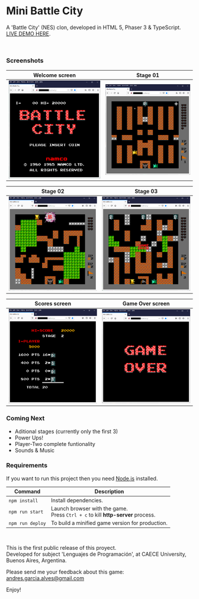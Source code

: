 # Mini Battle City

A 'Battle City' (NES) clon, developed in HTML 5, Phaser 3 & TypeScript.  
[LIVE DEMO HERE](https://andres-garcia-alves.github.io/mini-battle-city/).

&nbsp;

### Screenshots

| Welcome screen   | Stage 01         |
|------------------|------------------|
| ![](assets/images/screenshots/screenshot-welcome.png) | ![](assets/images/screenshots/screenshot-stage-01.png) |

| Stage 02         |  Stage 03        |
|------------------|------------------|
| ![](assets/images/screenshots/screenshot-stage-02.png) | ![](assets/images/screenshots/screenshot-stage-03.png) |

| Scores screen    | Game Over screen |
|------------------|------------------|
| ![](assets/images/screenshots/screenshot-scores.png) | ![](assets/images/screenshots/screenshot-game-over.png) |

### Coming Next

- Aditional stages (currently only the first 3)
- Power Ups!
- Player-Two complete funtionality
- Sounds & Music

### Requirements

If you want to run this project then you need [Node.js](https://nodejs.org) installed.

| Command | Description |
|---------|-------------|
| `npm install` | Install dependencies. |
| `npm run start` | Launch browser with the game. <br> Press `Ctrl + c` to kill **http-server** process. |
| `npm run deploy` | To build a minified game version for production. |

&nbsp;

This is the first public release of this proyect.  
Developed for subject 'Lenguajes de Programación', at CAECE University, Buenos Aires, Argentina.

Please send me your feedback about this game: andres.garcia.alves@gmail.com

Enjoy!
